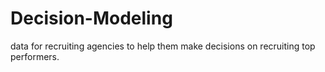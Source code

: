 # Decision-Modeling
data for recruiting agencies to help them make decisions on recruiting top performers.
